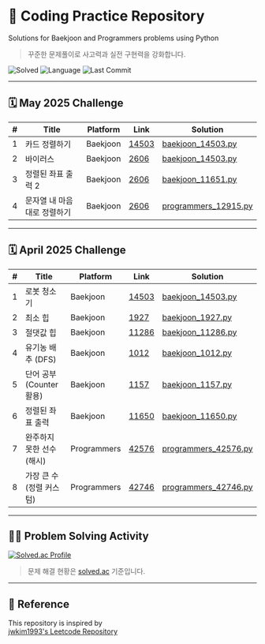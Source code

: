 # :brain: Coding Practice Repository
Solutions for Baekjoon and Programmers problems using Python

> 꾸준한 문제풀이로 사고력과 실전 구현력을 강화합니다.


![Solved](https://img.shields.io/badge/solved--problems-9-green)
![Language](https://img.shields.io/badge/language-python-blue)
![Last Commit](https://img.shields.io/github/last-commit/rohanudev/coding)

---

## 🗓 May 2025 Challenge

| #  | Title                        | Platform | Link | Solution |
|----|------------------------------|----------|------|----------|
| 1  | 카드 정렬하기          | Baekjoon | [14503](https://www.acmicpc.net/problem/1715) | [baekjoon_14503.py](./algorithm/python/baekjoon_1715.py) |
| 2  | 바이러스        | Baekjoon | [2606](https://www.acmicpc.net/problem/2606) | [baekjoon_14503.py](./algorithm/python/baekjoon_2606.py) |          
| 3  | 정렬된 좌표 출력 2        | Baekjoon | [2606](https://www.acmicpc.net/problem/2606) | [baekjoon_11651.py](./algorithm/python/baekjoon_11651.py) |  
| 4  | 문자열 내 마음대로 정렬하기        | Baekjoon | [2606](https://school.programmers.co.kr/learn/courses/30/lessons/12915) | [programmers_12915.py](./algorithm/python/programmers_12915.py) |                            
---

## 🗓 April 2025 Challenge

| #  | Title                        | Platform | Link | Solution |
|----|------------------------------|----------|------|----------|
| 1  | 로봇 청소기                  | Baekjoon | [14503](https://www.acmicpc.net/problem/14503) | [baekjoon_14503.py](./algorithm/python/baekjoon_14503.py) |
| 2  | 최소 힙                      | Baekjoon | [1927](https://www.acmicpc.net/problem/1927) | [baekjoon_1927.py](./algorithm/python/baekjoon_1927.py) |
| 3  | 절댓값 힙                    | Baekjoon | [11286](https://www.acmicpc.net/problem/11286) | [baekjoon_11286.py](./algorithm/python/baekjoon_11286.py) |
| 4  | 유기농 배추 (DFS)            | Baekjoon | [1012](https://www.acmicpc.net/problem/1012) | [baekjoon_1012.py](./algorithm/python/baekjoon_1012.py) |
| 5  | 단어 공부 (Counter 활용)     | Baekjoon | [1157](https://www.acmicpc.net/problem/1157) | [baekjoon_1157.py](./algorithm/python/baekjoon_1157.py) |
| 6  | 정렬된 좌표 출력             | Baekjoon | [11650](https://www.acmicpc.net/problem/11650) | [baekjoon_11650.py](./algorithm/python/baekjoon_11650.py) |
| 7  | 완주하지 못한 선수 (해시)     | Programmers | [42576](https://school.programmers.co.kr/learn/courses/30/lessons/42576) | [programmers_42576.py](./algorithm/python/programmers_42576.py) |
| 8  | 가장 큰 수 (정렬 커스텀)      | Programmers | [42746](https://school.programmers.co.kr/learn/courses/30/lessons/42746) | [programmers_42746.py](./algorithm/python/programmers_42746.py) |

---

## 👨‍💻 Problem Solving Activity

[![Solved.ac Profile](http://mazassumnida.wtf/api/v2/generate_badge?boj=rohanu)](https://solved.ac/rohanu)

> 문제 해결 현황은 [solved.ac](https://solved.ac/) 기준입니다.

---

## 🙌 Reference
This repository is inspired by  
[jwkim1993's Leetcode Repository](https://github.com/jwkim1993/leetcode)